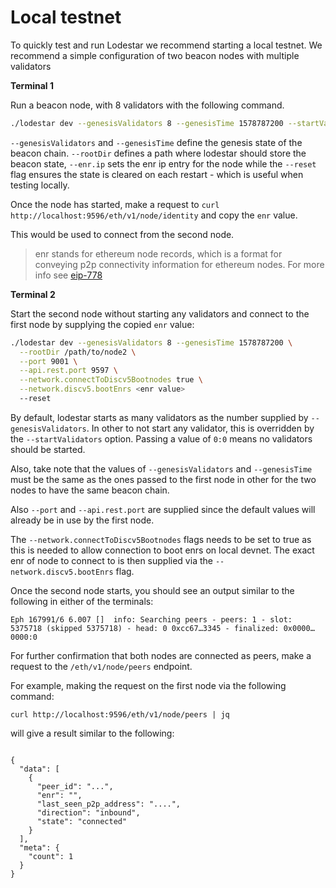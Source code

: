 # Local testnet

To quickly test and run Lodestar we recommend starting a local testnet. We recommend a simple configuration of two beacon nodes with multiple validators

**Terminal 1**

Run a beacon node, with 8 validators with the following command.

```bash
./lodestar dev --genesisValidators 8 --genesisTime 1578787200 --startValidators 0:1 --enr.ip 127.0.0.1 --rootDir </path/to/node1> --reset
```

`--genesisValidators` and `--genesisTime` define the genesis state of the beacon chain. `--rootDir` defines a path where
lodestar should store the beacon state, `--enr.ip` sets the enr ip entry for the node while the `--reset` flag ensures the state is cleared on each restart - which is useful when testing locally.

Once the node has started, make a request to `curl http://localhost:9596/eth/v1/node/identity` and copy the `enr` value.

This would be used to connect from the second node.

> enr stands for ethereum node records, which is a format for conveying p2p connectivity information for ethereum nodes.
> For more info see [eip-778](https://eips.ethereum.org/EIPS/eip-778)

**Terminal 2**

Start the second node without starting any validators and connect to the first node by supplying the copied `enr` value:

```bash
./lodestar dev --genesisValidators 8 --genesisTime 1578787200 \
  --rootDir /path/to/node2 \
  --port 9001 \
  --api.rest.port 9597 \
  --network.connectToDiscv5Bootnodes true \
  --network.discv5.bootEnrs <enr value>
  --reset
```

By default, lodestar starts as many validators as the number supplied by `--genesisValidators`. In other to not start any validator, this is overridden by
the `--startValidators` option. Passing a value of `0:0` means no validators should be started.

Also, take note that the values of `--genesisValidators` and `--genesisTime` must be the same as the ones passed to the first node in other for the two nodes
to have the same beacon chain.

Also `--port` and `--api.rest.port` are supplied since the default values will already be in use by the first node.

The `--network.connectToDiscv5Bootnodes` flags needs to be set to true as this is needed to allow connection to boot enrs on local devnet.
The exact enr of node to connect to is then supplied via the `--network.discv5.bootEnrs` flag.

Once the second node starts, you should see an output similar to the following in either of the terminals:

```
Eph 167991/6 6.007 []  info: Searching peers - peers: 1 - slot: 5375718 (skipped 5375718) - head: 0 0xcc67…3345 - finalized: 0x0000…0000:0
```

For further confirmation that both nodes are connected as peers, make a request to the `/eth/v1/node/peers` endpoint.

For example, making the request on the first node via the following command:

`curl http://localhost:9596/eth/v1/node/peers | jq`

will give a result similar to the following:

```

{
  "data": [
    {
      "peer_id": "...",
      "enr": "",
      "last_seen_p2p_address": "....",
      "direction": "inbound",
      "state": "connected"
    }
  ],
  "meta": {
    "count": 1
  }
}
```
